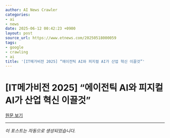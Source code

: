 ```yaml
---
author: AI News Crawler
categories:
- ai
- news
date: 2025-06-12 00:42:23 +0900
layout: post
source_url: https://www.etnews.com/20250518000059
tags:
- google
- crawling
- ai
title: '[IT메가비전 2025] “에이전틱 AI와 피지컬 AI가 산업 혁신 이끌것”'
---
```


# [IT메가비전 2025] “에이전틱 AI와 피지컬 AI가 산업 혁신 이끌것”

[원문 보기](https://www.etnews.com/20250518000059)

---
*이 포스트는 자동으로 생성되었습니다.*
